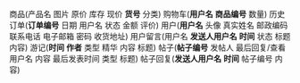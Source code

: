 商品(产品名 图片 原价 库存 现价 **货号** 分类)
购物车(**用户名** **商品编号** 数量)
历史订单(**订单编号** 日期 用户名 状态 金额 评价)
用户(**用户名** 头像 真实姓名 邮政编码 联系电话 电子邮箱 密码 收货地址)
用户留言(用户名 **发送人用户名** **时间** 状态 标题 内容)
游记(**时间** **作者** 类型 精华 内容 标题)
帖子(**帖子编号** 发帖人 最后回复/查看用户名 内容 最后发表时间 类型 标题)
帖子回复(**发送人用户名** **时间** 帖子编号 内容)